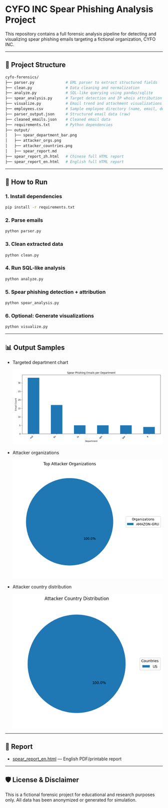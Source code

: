 # CYFO INC Spear Phishing Analysis Project

This repository contains a full forensic analysis pipeline for detecting and visualizing spear phishing emails targeting a fictional organization, CYFO INC.

---

## 📁 Project Structure

```bash
cyfo-forensics/
├── parser.py              # EML parser to extract structured fields
├── clean.py               # Data cleaning and normalization
├── analyze.py             # SQL-like querying using pandas/sqlite
├── spear_analysis.py      # Target detection and IP whois attribution
├── visualize.py           # Email trend and attachment visualizations
├── employees.csv          # Sample employee directory (name, email, dept)
├── parser_output.json     # Structured email data (raw)
├── cleaned_emails.json    # Cleaned email data
├── requirements.txt       # Python dependencies
├── output/
│   ├── spear_department_bar.png
│   ├── attacker_orgs.png
│   ├── attacker_countries.png
│   ├── spear_report.md
├── spear_report_zh.html   # Chinese full HTML report
├── spear_report_en.html   # English full HTML report
```

---

## 🚀 How to Run

### 1. Install dependencies
```bash
pip install -r requirements.txt
```

### 2. Parse emails
```bash
python parser.py
```

### 3. Clean extracted data
```bash
python clean.py
```

### 4. Run SQL-like analysis
```bash
python analyze.py
```

### 5. Spear phishing detection + attribution
```bash
python spear_analysis.py
```

### 6. Optional: Generate visualizations
```bash
python visualize.py
```

---

## 📊 Output Samples

- Targeted department chart

  ![Department Chart](output/spear_department_bar.png)

- Attacker organizations

  ![Organizations](output/attacker_orgs.png)

- Attacker country distribution

  ![Countries](output/attacker_countries.png)

---

## 📑 Report
- [spear_report_en.html](./spear_report_en.html) — English PDF/printable report

---

## 🛡 License & Disclaimer
This is a fictional forensic project for educational and research purposes only. All data has been anonymized or generated for simulation.
